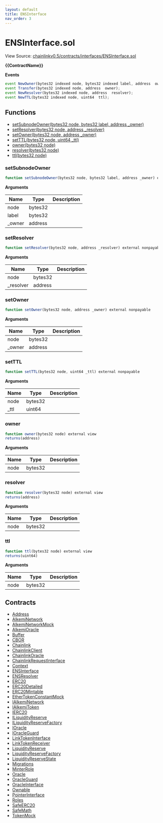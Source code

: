 ```yaml
---
layout: default
title: ENSInterface
nav_order: 3
---
```


# ENSInterface.sol

View Source: [chainlinkv0.5/contracts/interfaces/ENSInterface.sol](../chainlinkv0.5/contracts/interfaces/ENSInterface.sol)

**{{ContractName}}**

**Events**

```js
event NewOwner(bytes32 indexed node, bytes32 indexed label, address  owner);
event Transfer(bytes32 indexed node, address  owner);
event NewResolver(bytes32 indexed node, address  resolver);
event NewTTL(bytes32 indexed node, uint64  ttl);
```

## Functions

- [setSubnodeOwner(bytes32 node, bytes32 label, address _owner)](#setsubnodeowner)
- [setResolver(bytes32 node, address _resolver)](#setresolver)
- [setOwner(bytes32 node, address _owner)](#setowner)
- [setTTL(bytes32 node, uint64 _ttl)](#setttl)
- [owner(bytes32 node)](#owner)
- [resolver(bytes32 node)](#resolver)
- [ttl(bytes32 node)](#ttl)

### setSubnodeOwner

```js
function setSubnodeOwner(bytes32 node, bytes32 label, address _owner) external nonpayable
```

**Arguments**

| Name        | Type           | Description  |
| ------------- |------------- | -----|
| node | bytes32 |  | 
| label | bytes32 |  | 
| _owner | address |  | 

### setResolver

```js
function setResolver(bytes32 node, address _resolver) external nonpayable
```

**Arguments**

| Name        | Type           | Description  |
| ------------- |------------- | -----|
| node | bytes32 |  | 
| _resolver | address |  | 

### setOwner

```js
function setOwner(bytes32 node, address _owner) external nonpayable
```

**Arguments**

| Name        | Type           | Description  |
| ------------- |------------- | -----|
| node | bytes32 |  | 
| _owner | address |  | 

### setTTL

```js
function setTTL(bytes32 node, uint64 _ttl) external nonpayable
```

**Arguments**

| Name        | Type           | Description  |
| ------------- |------------- | -----|
| node | bytes32 |  | 
| _ttl | uint64 |  | 

### owner

```js
function owner(bytes32 node) external view
returns(address)
```

**Arguments**

| Name        | Type           | Description  |
| ------------- |------------- | -----|
| node | bytes32 |  | 

### resolver

```js
function resolver(bytes32 node) external view
returns(address)
```

**Arguments**

| Name        | Type           | Description  |
| ------------- |------------- | -----|
| node | bytes32 |  | 

### ttl

```js
function ttl(bytes32 node) external view
returns(uint64)
```

**Arguments**

| Name        | Type           | Description  |
| ------------- |------------- | -----|
| node | bytes32 |  | 

## Contracts

* [Address](Address.md)
* [AlkemiNetwork](AlkemiNetwork.md)
* [AlkemiNetworkMock](AlkemiNetworkMock.md)
* [AlkemiOracle](AlkemiOracle.md)
* [Buffer](Buffer.md)
* [CBOR](CBOR.md)
* [Chainlink](Chainlink.md)
* [ChainlinkClient](ChainlinkClient.md)
* [ChainlinkOracle](ChainlinkOracle.md)
* [ChainlinkRequestInterface](ChainlinkRequestInterface.md)
* [Context](Context.md)
* [ENSInterface](ENSInterface.md)
* [ENSResolver](ENSResolver.md)
* [ERC20](ERC20.md)
* [ERC20Detailed](ERC20Detailed.md)
* [ERC20Mintable](ERC20Mintable.md)
* [EtherTokenConstantMock](EtherTokenConstantMock.md)
* [IAlkemiNetwork](IAlkemiNetwork.md)
* [IAlkemiToken](IAlkemiToken.md)
* [IERC20](IERC20.md)
* [ILiquidityReserve](ILiquidityReserve.md)
* [ILiquidityReserveFactory](ILiquidityReserveFactory.md)
* [IOracle](IOracle.md)
* [IOracleGuard](IOracleGuard.md)
* [LinkTokenInterface](LinkTokenInterface.md)
* [LinkTokenReceiver](LinkTokenReceiver.md)
* [LiquidityReserve](LiquidityReserve.md)
* [LiquidityReserveFactory](LiquidityReserveFactory.md)
* [LiquidityReserveState](LiquidityReserveState.md)
* [Migrations](Migrations.md)
* [MinterRole](MinterRole.md)
* [Oracle](Oracle.md)
* [OracleGuard](OracleGuard.md)
* [OracleInterface](OracleInterface.md)
* [Ownable](Ownable.md)
* [PointerInterface](PointerInterface.md)
* [Roles](Roles.md)
* [SafeERC20](SafeERC20.md)
* [SafeMath](SafeMath.md)
* [TokenMock](TokenMock.md)
